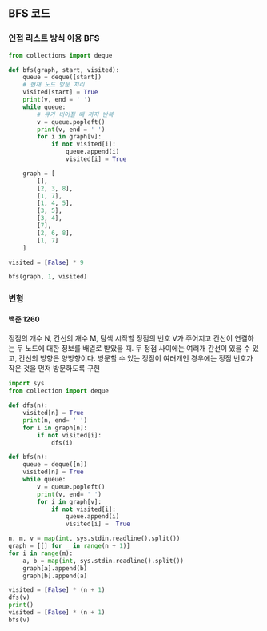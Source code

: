 ## BFS 코드

### 인접 리스트 방식 이용 BFS

```python
from collections import deque

def bfs(graph, start, visited):
	queue = deque([start])
	# 현재 노드 방문 처리
	visited[start] = True
	print(v, end = ' ')
	while queue:
		# 큐가 비어질 때 까지 반복
		v = queue.popleft()
		print(v, end = ' ')
		for i in graph[v]:
			if not visited[i]:
				queue.append(i)
				visited[i] = True

	graph = [
		[],
		[2, 3, 8],
		[1, 7],
		[1, 4, 5],
		[3, 5],
		[3, 4],
		[7],
		[2, 6, 8],
		[1, 7]
	]

visited = [False] * 9

bfs(graph, 1, visited)
```

### 변형

#### 백준 1260

정점의 개수 N, 간선의 개수 M, 탐색 시작할 정점의 번호 V가 주어지고 간선이 연결하는 두 노드에 대한 정보를 배열로 받았을 때. 두 정점 사이에는 여러개 간선이 있을 수 있고, 간선의 방향은 양방향이다. 방문할 수 있는 정점이 여러개인 경우에는 정점 번호가 작은 것을 먼저 방문하도록 구현

```python
import sys
from collection import deque

def dfs(n):
	visited[n] = True
	print(n, end= ' ')
	for i in graph[n]:
		if not visited[i]:
			dfs(i)

def bfs(n):
	queue = deque([n])
	visited[n] = True
	while queue:
		v = queue.popleft()
		print(v, end= ' ')
		for i in graph[v]:
			if not visited[i]:
				queue.append(i)
				visited[i] =  True

n, m, v = map(int, sys.stdin.readline().split())
graph = [[] for _ in range(n + 1)]
for i in range(m):
	a, b = map(int, sys.stdin.readline().split())
	graph[a].append(b)
	graph[b].append(a)

visited = [False] * (n + 1)
dfs(v)
print()
visited = [False] * (n + 1)
bfs(v)
```
